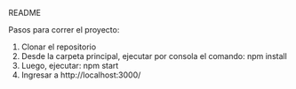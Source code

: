 README

Pasos para correr el proyecto:
1) Clonar el repositorio
1) Desde la carpeta principal, ejecutar por consola el comando: npm install
2) Luego, ejecutar: npm start
3) Ingresar a http://localhost:3000/

